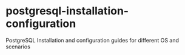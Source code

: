 # postgresql-installation-configuration
PostgreSQL Installation and configuration guides for different OS and scenarios
